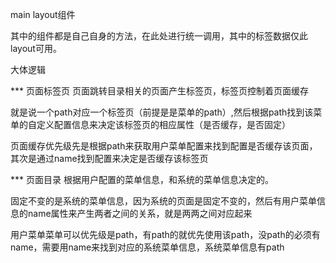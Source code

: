 main layout组件

其中的组件都是自己自身的方法，在此处进行统一调用，其中的标签数据仅此layout可用。

大体逻辑

*** 页面标签页
页面跳转目录相关的页面产生标签页，标签页控制着页面缓存

就是说一个path对应一个标签页（前提是是菜单的path）,然后根据path找到该菜单的自定义配置信息来决定该标签页的相应属性（是否缓存，是否固定）

页面缓存优先级先是根据path来获取用户菜单配置来找到配置是否缓存该页面，其次是通过name找到配置来决定是否缓存该标签页

*** 页面目录
根据用户配置的菜单信息，和系统的菜单信息决定的。

固定不变的是系统的菜单信息，因为系统的页面是固定不变的，然后有用户菜单信息的name属性来产生两者之间的关系，就是两两之间对应起来

用户菜单菜单可以优先级是path，有path的就优先使用该path，没path的必须有name，需要用name来找到对应的系统菜单信息，系统菜单信息有path